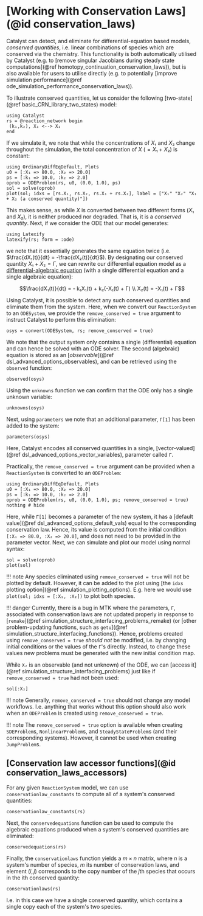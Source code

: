 # [Working with Conservation Laws](@id conservation_laws)
Catalyst can detect, and eliminate for differential-equation based models, *conserved quantities*, i.e. linear combinations of species which are conserved via the chemistry. This functionality is both automatically utilised by Catalyst (e.g. to [remove singular Jacobians during steady state computations](@ref homotopy_continuation_conservation_laws)), but is also available for users to utilise directly (e.g. to potentially [improve simulation performance](@ref ode_simulation_performance_conservation_laws)).

To illustrate conserved quantities, let us consider the following [two-state](@ref basic_CRN_library_two_states) model:
```@example conservation_laws
using Catalyst
rs = @reaction_network begin
 (k₁,k₂), X₁ <--> X₂
end
```
If we simulate it, we note that while the concentrations of $X₁$ and $X₂$ change throughout the simulation, the total concentration of $X$ ($= X₁ + X₂$) is constant:
```@example conservation_laws
using OrdinaryDiffEqDefault, Plots
u0 = [:X₁ => 80.0, :X₂ => 20.0]
ps = [:k₁ => 10.0, :k₂ => 2.0]
oprob = ODEProblem(rs, u0, (0.0, 1.0), ps)
sol = solve(oprob)
plot(sol; idxs = [rs.X₁, rs.X₂, rs.X₁ + rs.X₂], label = ["X₁" "X₂" "X₁ + X₂ (a conserved quantity)"])
```
This makes sense, as while $X$ is converted between two different forms ($X₁$ and $X₂$), it is neither produced nor degraded. That is, it is a *conserved quantity*. Next, if we consider the ODE that our model generates:
```@example conservation_laws
using Latexify
latexify(rs; form = :ode)
```
we note that it essentially generates the same equation twice (i.e. $\frac{dX₁(t)}{dt} = -\frac{dX₂(t)}{dt}$). By designating our conserved quantity $X₁ + X₂ = Γ$, we can rewrite our differential equation model as a [differential-algebraic equation](https://en.wikipedia.org/wiki/Differential-algebraic_system_of_equations) (with a single differential equation and a single algebraic equation):
```math
\frac{dX₁(t)}{dt} = - k₁X₁(t) + k₂(-X₁(t) + Γ) \\
X₂(t) = -X₁(t) + Γ
```
Using Catalyst, it is possible to detect any such conserved quantities and eliminate them from the system. Here, when we convert our `ReactionSystem` to an `ODESystem`, we provide the `remove_conserved = true` argument to instruct Catalyst to perform this elimination:
```@example conservation_laws
osys = convert(ODESystem, rs; remove_conserved = true)
```
We note that the output system only contains a single (differential) equation and can hence be solved with an ODE solver. The second (algebraic) equation is stored as an [*observable*](@ref dsl_advanced_options_observables), and can be retrieved using the `observed` function:
```@example conservation_laws
observed(osys)
```
Using the `unknowns` function we can confirm that the ODE only has a single unknown variable:
```@example conservation_laws
unknowns(osys)
```
Next, using `parameters` we note that an additional parameter, `Γ[1]` has been added to the system:
```@example conservation_laws
parameters(osys)
```
Here, Catalyst encodes all conserved quantities in a single, [vector-valued](@ref dsl_advanced_options_vector_variables), parameter called `Γ`.

Practically, the `remove_conserved = true` argument can be provided when a `ReactionSystem` is converted to an `ODEProblem`:
```@example conservation_laws
using OrdinaryDiffEqDefault, Plots
u0 = [:X₁ => 80.0, :X₂ => 20.0]
ps = [:k₁ => 10.0, :k₂ => 2.0]
oprob = ODEProblem(rs, u0, (0.0, 1.0), ps; remove_conserved = true)
nothing # hide
```
Here, while `Γ[1]` becomes a parameter of the new system, it has a [default value](@ref dsl_advanced_options_default_vals) equal to the corresponding conservation law. Hence, its value is computed from the initial condition `[:X₁ => 80.0, :X₂ => 20.0]`, and does not need to be provided in the parameter vector. Next, we can simulate and plot our model using normal syntax:
```@example conservation_laws
sol = solve(oprob)
plot(sol)
```
!!! note
    Any species eliminated using `remove_conserved = true` will not be plotted by default. However, it can be added to the plot using [the `idxs` plotting option](@ref simulation_plotting_options). E.g. here we would use `plot(sol; idxs = [:X₁, :X₂])` to plot both species.

!!! danger
    Currently, there is a bug in MTK where the parameters, `Γ`, associated with conservation laws are not updated properly in response to [`remake`](@ref simulation_structure_interfacing_problems_remake) (or [other problem-updating functions, such as `getu`](@ref simulation_structure_interfacing_functions)). Hence, problems created using `remove_conserved = true` *should not* be modified, i.e. by changing initial conditions or the values of the `Γ`'s directly. Instead, to change these values new problems must be generated with the new initial condition map.

While `X₂` is an observable (and not unknown) of the ODE, we can [access it](@ref simulation_structure_interfacing_problems) just like if `remove_conserved = true` had not been used:
```@example conservation_laws
sol[:X₂]
```
!!! note
    Generally, `remove_conserved = true` should not change any model workflows. I.e. anything that works without this option should also work when an `ODEProblem` is created using `remove_conserved = true`.

!!! note
    The `remove_conserved = true` option is available when creating `SDEProblem`s, `NonlinearProblem`s, and `SteadyStateProblem`s (and their corresponding systems). However, it cannot be used when creating `JumpProblem`s.

## [Conservation law accessor functions](@id conservation_laws_accessors)

For any given `ReactionSystem` model, we can use `conservationlaw_constants` to compute all of a system's conserved quantities:
```@example conservation_laws
conservationlaw_constants(rs)
```
Next, the `conservedequations` function can be used to compute the algebraic equations produced when a system's conserved quantities are eliminated:
```@example conservation_laws
conservedequations(rs)
```
Finally, the `conservationlaws` function yields a $m \times n$ matrix, where $n$ is a system's number of species, $m$ its number of conservation laws, and element $(i,j)$ corresponds to the copy number of the $j$th species that occurs in the $i$th conserved quantity:
```@example conservation_laws
conservationlaws(rs)
```
I.e. in this case we have a single conserved quantity, which contains a single copy each of the system's two species.
